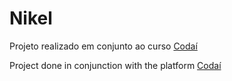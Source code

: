 # Nikel
 
Projeto realizado em conjunto ao curso [Codaí](https://plataforma.growdev.com.br/curso/codai)

Project done in conjunction with the platform [Codaí](https://plataforma.growdev.com.br/curso/codai)
